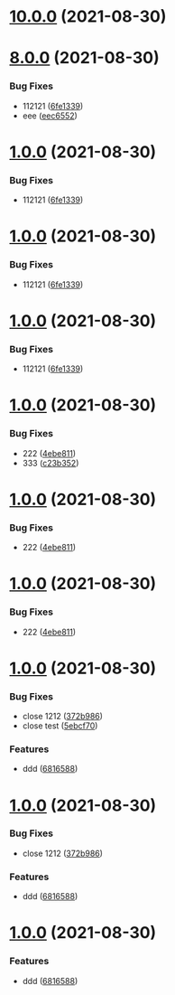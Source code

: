 # [10.0.0](https://github.com/myNameCao/node/compare/v9.0.0...v10.0.0) (2021-08-30)



# [8.0.0](https://github.com/myNameCao/node/compare/v2.9.4...v8.0.0) (2021-08-30)


### Bug Fixes

* 112121 ([6fe1339](https://github.com/myNameCao/node/commit/6fe13396961a2d8b4fcdb05bddd78268cdd6b20c))
* eee ([eec6552](https://github.com/myNameCao/node/commit/eec655222a9490f38ddce4ee4ec3289ced2df4cb))



# [1.0.0](https://github.com/myNameCao/node/compare/v2.9.4...v1.0.0) (2021-08-30)


### Bug Fixes

* 112121 ([6fe1339](https://github.com/myNameCao/node/commit/6fe13396961a2d8b4fcdb05bddd78268cdd6b20c))



# [1.0.0](https://github.com/myNameCao/node/compare/v2.9.4...v1.0.0) (2021-08-30)


### Bug Fixes

* 112121 ([6fe1339](https://github.com/myNameCao/node/commit/6fe13396961a2d8b4fcdb05bddd78268cdd6b20c))



# [1.0.0](https://github.com/myNameCao/node/compare/v2.9.4...v1.0.0) (2021-08-30)


### Bug Fixes

* 112121 ([6fe1339](https://github.com/myNameCao/node/commit/6fe13396961a2d8b4fcdb05bddd78268cdd6b20c))



# [1.0.0](https://github.com/myNameCao/node/compare/v2.9.3...v1.0.0) (2021-08-30)


### Bug Fixes

* 222 ([4ebe811](https://github.com/myNameCao/node/commit/4ebe8117e85987b12c0d99cb6cbe39938ea1833e))
* 333 ([c23b352](https://github.com/myNameCao/node/commit/c23b35229130376b513a8cfcd3423b77ada9bcc7))



# [1.0.0](https://github.com/myNameCao/node/compare/v2.9.3...v1.0.0) (2021-08-30)


### Bug Fixes

* 222 ([4ebe811](https://github.com/myNameCao/node/commit/4ebe8117e85987b12c0d99cb6cbe39938ea1833e))



# [1.0.0](https://github.com/myNameCao/node/compare/v2.9.3...v1.0.0) (2021-08-30)


### Bug Fixes

* 222 ([4ebe811](https://github.com/myNameCao/node/commit/4ebe8117e85987b12c0d99cb6cbe39938ea1833e))



# [1.0.0](https://github.com/myNameCao/node/compare/v2.9.2...v1.0.0) (2021-08-30)


### Bug Fixes

* close 1212 ([372b986](https://github.com/myNameCao/node/commit/372b986cab110a0c2fc06511e0e56e0ccc289d93))
* close test ([5ebcf70](https://github.com/myNameCao/node/commit/5ebcf702c0d76cea27518067d6a0267077d098f1))


### Features

* ddd ([6816588](https://github.com/myNameCao/node/commit/681658864cc6747408c1316748db6a56461f40c5))



# [1.0.0](https://github.com/myNameCao/node/compare/v2.9.2...v1.0.0) (2021-08-30)


### Bug Fixes

* close 1212 ([372b986](https://github.com/myNameCao/node/commit/372b986cab110a0c2fc06511e0e56e0ccc289d93))


### Features

* ddd ([6816588](https://github.com/myNameCao/node/commit/681658864cc6747408c1316748db6a56461f40c5))



# [1.0.0](https://github.com/myNameCao/node/compare/v2.9.2...v1.0.0) (2021-08-30)


### Features

* ddd ([6816588](https://github.com/myNameCao/node/commit/681658864cc6747408c1316748db6a56461f40c5))



